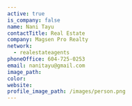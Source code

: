 ```yaml
---
active: true
is_company: false
name: Nani Tayu
contactTitle: Real Estate
company: Magsen Pro Realty
network:
  - realestateagents
phoneOffice: 604-725-0253
email: nanitayu@gmail.com
image_path:
color:
website:
profile_image_path: /images/person.png
---
```



